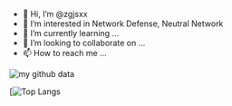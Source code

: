 - 👋 Hi, I’m @zgjsxx
- 👀 I’m interested in Network Defense, Neutral Network
- 🌱 I’m currently learning ...
- 💞️ I’m looking to collaborate on ...
- 📫 How to reach me ...

<!---
zgjsxx/zgjsxx is a ✨ special ✨ repository because its `README.md` (this file) appears on your GitHub profile.
You can click the Preview link to take a look at your changes.
--->


![my github data](https://github-readme-stats.vercel.app/api?username=zgjsxx&show_icons=true&theme=Gradient)

[![Top Langs](https://github-readme-stats.vercel.app/api/top-langs/?username=zgjsxx)

